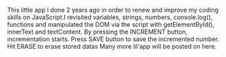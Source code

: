This little app I done 2 years ago in order to renew and improve my coding skills on JavaScript.I revisited variables, strings, numbers, console.log(), functions and manipulated the DOM via the script with getElementById(), innerText and textContent.
By pressing the INCREMENT button, incrementation starts. Press SAVE button to save the incremented number. Hit ERASE to erase stored datas  Many more lil'app will be posted on here. 